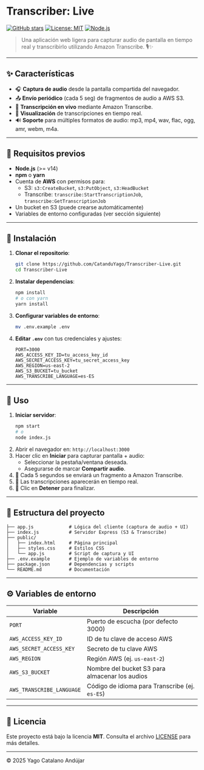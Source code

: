 # Transcriber: Live

[![GitHub stars](https://img.shields.io/github/stars/CatanduYago/Transcriber-Live?style=social)](https://github.com/CatanduYago/Transcriber-Live) [![License: MIT](https://img.shields.io/badge/License-MIT-green)](./LICENSE) [![Node.js](https://img.shields.io/badge/Node.js-%3E%3D14-blue)](https://nodejs.org/)

> Una aplicación web ligera para capturar audio de pantalla en tiempo real y transcribirlo utilizando Amazon Transcribe. 🎙️✨

---

## ✨ Características

- 🎧 **Captura de audio** desde la pantalla compartida del navegador.
- 📤 **Envío periódico** (cada 5 seg) de fragmentos de audio a AWS S3.
- 📝 **Transcripción en vivo** mediante Amazon Transcribe.
- 🔄 **Visualización** de transcripciones en tiempo real.
- 🔊 **Soporte** para múltiples formatos de audio: mp3, mp4, wav, flac, ogg, amr, webm, m4a.

---

## 🔧 Requisitos previos

- **Node.js** (>= v14)
- **npm** o **yarn**
- Cuenta de **AWS** con permisos para:
  - S3: `s3:CreateBucket`, `s3:PutObject`, `s3:HeadBucket`
  - Transcribe: `transcribe:StartTranscriptionJob`, `transcribe:GetTranscriptionJob`
- Un bucket en S3 (puede crearse automáticamente)
- Variables de entorno configuradas (ver sección siguiente)

---

## 🚀 Instalación

1. **Clonar el repositorio**:
   ```bash
   git clone https://github.com/CatanduYago/Transcriber-Live.git
   cd Transcriber-Live
   ```
2. **Instalar dependencias**:
   ```bash
   npm install
   # o con yarn
   yarn install
   ```
3. **Configurar variables de entorno**:
   ```bash
   mv .env.example .env
   ```
4. **Editar `.env`** con tus credenciales y ajustes:
   ```dotenv
   PORT=3000
   AWS_ACCESS_KEY_ID=tu_access_key_id
   AWS_SECRET_ACCESS_KEY=tu_secret_access_key
   AWS_REGION=us-east-2
   AWS_S3_BUCKET=tu_bucket
   AWS_TRANSCRIBE_LANGUAGE=es-ES
   ```

---

## 🚀 Uso

1. **Iniciar servidor**:
   ```bash
   npm start
   # o
   node index.js
   ```
2. Abrir el navegador en: `http://localhost:3000`
3. Hacer clic en **Iniciar** para capturar pantalla + audio:
   - Seleccionar la pestaña/ventana deseada.
   - Asegurarse de marcar **Compartir audio**.
4. 🎤 Cada 5 segundos se enviará un fragmento a Amazon Transcribe.
5. 📜 Las transcripciones aparecerán en tiempo real.
6. 🛑 Clic en **Detener** para finalizar.

---

## 📁 Estructura del proyecto

```
├── app.js             # Lógica del cliente (captura de audio + UI)
├── index.js           # Servidor Express (S3 & Transcribe)
├── public/
│   ├── index.html     # Página principal
│   ├── styles.css     # Estilos CSS
│   └── app.js         # Script de captura y UI
├── .env.example       # Ejemplo de variables de entorno
├── package.json       # Dependencias y scripts
└── README.md          # Documentación
```

---

## ⚙️ Variables de entorno

| Variable                  | Descripción                                             |
| ------------------------- | ------------------------------------------------------- |
| `PORT`                    | Puerto de escucha (por defecto 3000)                    |
| `AWS_ACCESS_KEY_ID`       | ID de tu clave de acceso AWS                            |
| `AWS_SECRET_ACCESS_KEY`   | Secreto de tu clave AWS                                 |
| `AWS_REGION`              | Región AWS (ej. `us-east-2`)                            |
| `AWS_S3_BUCKET`           | Nombre del bucket S3 para almacenar los audios          |
| `AWS_TRANSCRIBE_LANGUAGE` | Código de idioma para Transcribe (ej. `es-ES`)          |

---

## 📄 Licencia

Este proyecto está bajo la licencia **MIT**. Consulta el archivo [LICENSE](./LICENSE) para más detalles.

---

© 2025 Yago Catalano Andújar

